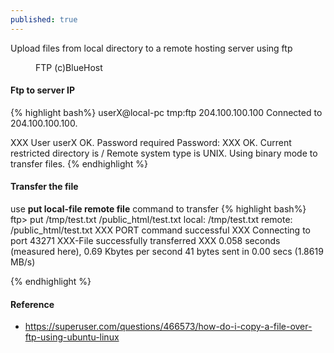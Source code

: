 ```yaml
---
published: true
---
```


Upload files from local directory to a remote hosting server using ftp

<figure>
    <img src="/assets/img/BlueHost-FTP-Access" alt=""> 
    <figcaption>FTP (c)BlueHost</figcaption>
</figure>


#### Ftp to server IP
{% highlight bash%}
userX@local-pc tmp:ftp 204.100.100.100
Connected to 204.100.100.100.

XXX User userX OK. Password required
Password:
XXX OK. Current restricted directory is /
Remote system type is UNIX.
Using binary mode to transfer files.
{% endhighlight %}


#### Transfer the file
use  __put local-file remote file__ command to transfer 
{% highlight bash%}
ftp> put /tmp/test.txt /public_html/test.txt
local: /tmp/test.txt remote: /public_html/test.txt
XXX PORT command successful
XXX Connecting to port 43271
XXX-File successfully transferred
XXX 0.058 seconds (measured here), 0.69 Kbytes per second
41 bytes sent in 0.00 secs (1.8619 MB/s)

{% endhighlight %}


#### Reference
* https://superuser.com/questions/466573/how-do-i-copy-a-file-over-ftp-using-ubuntu-linux

